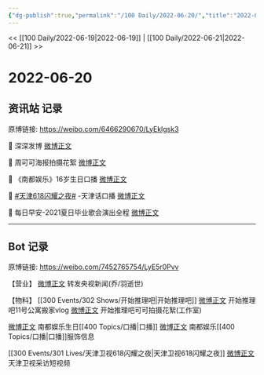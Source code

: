 ```yaml
---
{"dg-publish":true,"permalink":"/100 Daily/2022-06-20/","title":"2022-06-20","created":"2022-12-04T23:19:55.000+08:00","updated":"2023-04-11T14:46:33.996+08:00"}
---
```



<< [[100 Daily/2022-06-19\|2022-06-19]] | [[100 Daily/2022-06-21\|2022-06-21]] >>

# 2022-06-20

## 资讯站 记录

原博链接: https://weibo.com/6466290670/LyEklgsk3

🌟 深深发博 [微博正文](https://m.weibo.cn/6466290670/4782454496297301)

🌟 周可可海报拍摄花絮 [微博正文](https://m.weibo.cn/6466290670/4782521626136477)

🌟 《南都娱乐》16岁生日口播 [微博正文](https://m.weibo.cn/6466290670/4782457729061252)

🌟 [#天津618闪耀之夜#](https://s.weibo.com/weibo?q=%23%E5%A4%A9%E6%B4%A5618%E9%97%AA%E8%80%80%E4%B9%8B%E5%A4%9C%23) -天津话口播 [微博正文](https://m.weibo.cn/6466290670/4782472938393746)

🌟 每日早安-2021夏日毕业歌会演出全程
[微博正文](https://m.weibo.cn/6466290670/4782357959933992)

---
## Bot 记录

原博链接: https://weibo.com/7452765754/LyE5r0Pvv

【营业】
[微博正文](https://m.weibo.cn/1736988591/4782453136818306) 转发央视新闻(乔/羽逝世)

【物料】
[[300 Events/302 Shows/开始推理吧\|开始推理吧]]
[微博正文](https://m.weibo.cn/2162247381/4782435655223759) 开始推理吧11号公寓搬家vlog
[微博正文](https://m.weibo.cn/7478855230/4782520756867406) 开始推理吧可可拍摄花絮(工作室)

[微博正文](https://m.weibo.cn/1216431741/4782450667161304) 南都娱乐生日[[400 Topics/口播\|口播]]
[微博正文](https://m.weibo.cn/5917824491/4782478777124803) 南都娱乐[[400 Topics/口播\|口播]]服饰信息

[[300 Events/301 Lives/天津卫视618闪耀之夜\|天津卫视618闪耀之夜]]
[微博正文](https://m.weibo.cn/1905859287/4782465367151832) 天津卫视采访短视频
